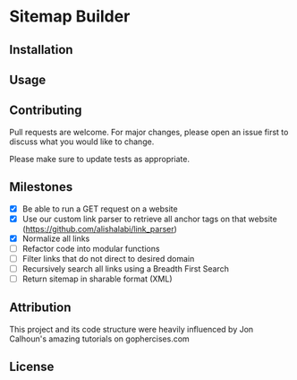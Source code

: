 # Sitemap Builder


## Installation


## Usage


## Contributing
Pull requests are welcome. For major changes, please open an issue first to discuss what you would like to change.

Please make sure to update tests as appropriate.

## Milestones
- [x] Be able to run a GET request on a website
- [x] Use our custom link parser to retrieve all anchor tags on that website (https://github.com/alishalabi/link_parser)
- [x] Normalize all links
- [ ] Refactor code into modular functions
- [ ] Filter links that do not direct to desired domain
- [ ] Recursively search all links using a Breadth First Search
- [ ] Return sitemap in sharable format (XML)

## Attribution
This project and its code structure were heavily influenced by Jon Calhoun's amazing tutorials on gophercises.com

## License
